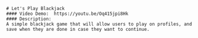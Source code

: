     # Let's Play Blackjack
    #### Video Demo:  https://youtu.be/Oq415jpi8Hk
    #### Description:
    A simple blackjack game that will allow users to play on profiles, and save when they are done in case they want to continue.
